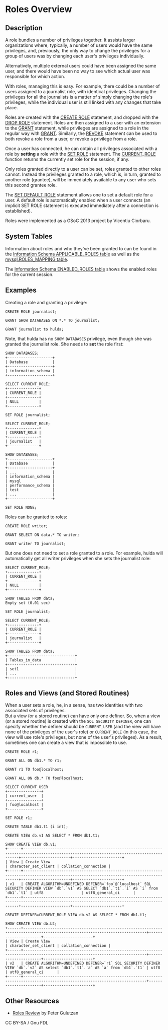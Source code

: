 # Roles Overview

## Description

A role bundles a number of privileges together. It assists larger organizations where, typically, a number of users would have the same privileges, and, previously, the only way to change the privileges for a group of users was by changing each user's privileges individually.

Alternatively, multiple external users could have been assigned the same user, and there would have been no way to see which actual user was responsible for which action.

With roles, managing this is easy. For example, there could be a number of users assigned to a journalist role, with identical privileges. Changing the privileges for all the journalists is a matter of simply changing the role's privileges, while the individual user is still linked with any changes that take place.

Roles are created with the [CREATE ROLE](../../../reference/sql-statements/account-management-sql-commands/create-role.md) statement, and dropped with the [DROP ROLE](../../../reference/sql-statements/account-management-sql-commands/drop-role.md) statement. Roles are then assigned to a user with an extension to the [GRANT](../../../reference/sql-statements/account-management-sql-commands/grant.md#roles) statement, while privileges are assigned to a role in the regular way with [GRANT](../../../reference/sql-statements/account-management-sql-commands/grant.md). Similarly, the [REVOKE](../../../reference/sql-statements/account-management-sql-commands/revoke.md) statement can be used to both revoke a role from a user, or revoke a privilege from a role.

Once a user has connected, he can obtain all privileges associated with a role by **setting** a role with the [SET ROLE](../../../reference/sql-statements/account-management-sql-commands/set-role.md) statement. The [CURRENT\_ROLE](../../../reference/sql-statements/built-in-functions/secondary-functions/information-functions/current_role.md) function returns the currently set role for the session, if any.

Only roles granted directly to a user can be set, roles granted to other roles cannot. Instead the privileges granted to a role, which is, in turn, granted to another role (grantee), will be immediately available to any user who sets this second grantee role.

The [SET DEFAULT ROLE](../../../reference/sql-statements/account-management-sql-commands/set-default-role.md) statement allows one to set a default role for a user. A default role is automatically enabled when a user connects (an implicit SET ROLE statement is executed immediately after a connection is established).

Roles were implemented as a GSoC 2013 project by Vicentiu Ciorbaru.

## System Tables

Information about roles and who they've been granted to can be found in the [Information Schema APPLICABLE\_ROLES table](../../../reference/sql-statements/administrative-sql-statements/system-tables/information-schema/information-schema-tables/information-schema-applicable_roles-table.md) as well as the [mysql.ROLES\_MAPPING table](../../../reference/sql-statements/administrative-sql-statements/system-tables/the-mysql-database-tables/mysql-roles_mapping-table.md).

The [Information Schema ENABLED\_ROLES table](../../../reference/sql-statements/administrative-sql-statements/system-tables/information-schema/information-schema-tables/information-schema-enabled_roles-table.md) shows the enabled roles for the current session.

## Examples

Creating a role and granting a privilege:

```
CREATE ROLE journalist;

GRANT SHOW DATABASES ON *.* TO journalist;

GRANT journalist to hulda;
```

Note, that hulda has no `SHOW DATABASES` privilege, even though she was granted the journalist role. She needs to **set** the role first:

```
SHOW DATABASES;
+--------------------+
| Database           |
+--------------------+
| information_schema |
+--------------------+

SELECT CURRENT_ROLE;
+--------------+
| CURRENT_ROLE |
+--------------+
| NULL         |
+--------------+

SET ROLE journalist;

SELECT CURRENT_ROLE;
+--------------+
| CURRENT_ROLE |
+--------------+
| journalist   |
+--------------+

SHOW DATABASES;
+--------------------+
| Database           |
+--------------------+
| ...                |
| information_schema |
| mysql              |
| performance_schema |
| test               |
| ...                |
+--------------------+

SET ROLE NONE;
```

Roles can be granted to roles:

```
CREATE ROLE writer;

GRANT SELECT ON data.* TO writer;

GRANT writer TO journalist;
```

But one does not need to set a role granted to a role. For example, hulda will automatically get all writer privileges when she sets the journalist role:

```
SELECT CURRENT_ROLE;
+--------------+
| CURRENT_ROLE |
+--------------+
| NULL         |
+--------------+

SHOW TABLES FROM data;
Empty set (0.01 sec)

SET ROLE journalist;

SELECT CURRENT_ROLE;
+--------------+
| CURRENT_ROLE |
+--------------+
| journalist   |
+--------------+

SHOW TABLES FROM data;
+------------------------------+
| Tables_in_data               |
+------------------------------+
| set1                         |
| ...                          |
+------------------------------+
```

## Roles and Views (and Stored Routines)

When a user sets a role, he, in a sense, has two identities with two associated sets of privileges.\
But a view (or a stored routine) can have only one definer. So, when a view (or a stored routine) is created with the `SQL SECURITY DEFINER`, one can specify whether the definer should be `CURRENT_USER` (and the view will have none of the privileges of the user's role) or `CURRENT_ROLE` (in this case, the view will use role's privileges, but none of the user's privileges). As a result, sometimes one can create a view that is impossible to use.

```
CREATE ROLE r1;

GRANT ALL ON db1.* TO r1;

GRANT r1 TO foo@localhost;

GRANT ALL ON db.* TO foo@localhost;

SELECT CURRENT_USER
+---------------+
| current_user  |
+---------------+
| foo@localhost |
+---------------+

SET ROLE r1;

CREATE TABLE db1.t1 (i int);

CREATE VIEW db.v1 AS SELECT * FROM db1.t1;

SHOW CREATE VIEW db.v1;
+------+------------------------------------------------------------------------------------------------------------------------------------------+----------------------+----------------------+
| View | Create View                                                                                                                              | character_set_client | collation_connection |
+------+------------------------------------------------------------------------------------------------------------------------------------------+----------------------+----------------------+
| v1   | CREATE ALGORITHM=UNDEFINED DEFINER=`foo`@`localhost` SQL SECURITY DEFINER VIEW `db`.`v1` AS SELECT `db1`.`t1`.`i` AS `i` from `db1`.`t1` | utf8                 | utf8_general_ci      |
+------+------------------------------------------------------------------------------------------------------------------------------------------+----------------------+----------------------+

CREATE DEFINER=CURRENT_ROLE VIEW db.v2 AS SELECT * FROM db1.t1;

SHOW CREATE VIEW db.b2;
+------+-----------------------------------------------------------------------------------------------------------------------------+----------------------+----------------------+
| View | Create View                                                                                                                 | character_set_client | collation_connection |
+------+-----------------------------------------------------------------------------------------------------------------------------+----------------------+----------------------+
| v2   | CREATE ALGORITHM=UNDEFINED DEFINER=`r1` SQL SECURITY DEFINER VIEW `db`.`v2` AS select `db1`.`t1`.`a` AS `a` from `db1`.`t1` | utf8                 | utf8_general_ci      |
+------+-----------------------------------------------------------------------------------------------------------------------------+----------------------+----------------------+
```

## Other Resources

* [Roles Review](https://ocelot.ca/blog/blog/2014/01/12/roles-review/) by Peter Gulutzan

CC BY-SA / Gnu FDL
